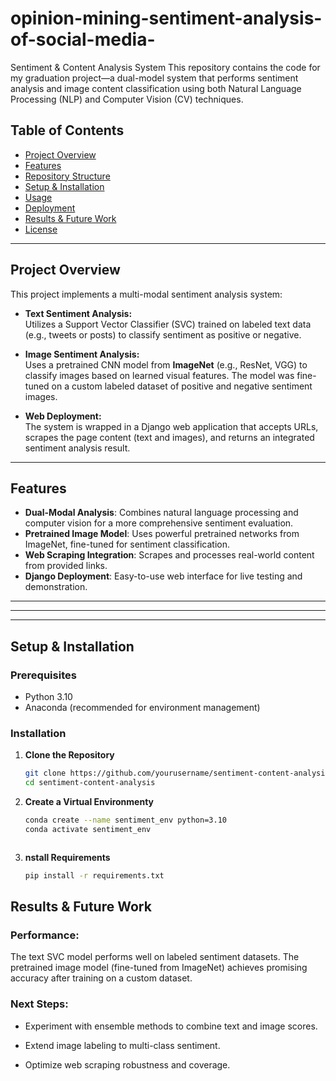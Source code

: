 # opinion-mining-sentiment-analysis-of-social-media-
Sentiment &amp; Content Analysis System This repository contains the code for my graduation project—a dual-model system that performs sentiment analysis and image content classification using both Natural Language Processing (NLP) and Computer Vision (CV) techniques.

## Table of Contents

- [Project Overview](#project-overview)
- [Features](#features)
- [Repository Structure](#repository-structure)
- [Setup & Installation](#setup--installation)
- [Usage](#usage)
- [Deployment](#deployment)
- [Results & Future Work](#results--future-work)
- [License](#license)

---



## Project Overview

This project implements a multi-modal sentiment analysis system:

- **Text Sentiment Analysis:**  
  Utilizes a Support Vector Classifier (SVC) trained on labeled text data (e.g., tweets or posts) to classify sentiment as positive or negative.

- **Image Sentiment Analysis:**  
  Uses a pretrained CNN model from **ImageNet** (e.g., ResNet, VGG) to classify images based on learned visual features. The model was fine-tuned on a custom labeled dataset of positive and negative sentiment images.

- **Web Deployment:**  
  The system is wrapped in a Django web application that accepts URLs, scrapes the page content (text and images), and returns an integrated sentiment analysis result.

---




## Features

- **Dual-Modal Analysis**: Combines natural language processing and computer vision for a more comprehensive sentiment evaluation.
- **Pretrained Image Model**: Uses powerful pretrained networks from ImageNet, fine-tuned for sentiment classification.
- **Web Scraping Integration**: Scrapes and processes real-world content from provided links.
- **Django Deployment**: Easy-to-use web interface for live testing and demonstration.

---




---


---

## Setup & Installation

### Prerequisites

- Python 3.10
- Anaconda (recommended for environment management)

### Installation

1. **Clone the Repository**
   ```bash
   git clone https://github.com/yourusername/sentiment-content-analysis.git
   cd sentiment-content-analysis

2. **Create a Virtual Environmenty**
   ```bash
   conda create --name sentiment_env python=3.10
   conda activate sentiment_env



3. **nstall Requirements**
   ```bash
   pip install -r requirements.txt


## Results & Future Work
### Performance:
The text SVC model performs well on labeled sentiment datasets. The pretrained image model (fine-tuned from ImageNet) achieves promising accuracy after training on a custom dataset.

### Next Steps:

- Experiment with ensemble methods to combine text and image scores.

- Extend image labeling to multi-class sentiment.

- Optimize web scraping robustness and coverage.
